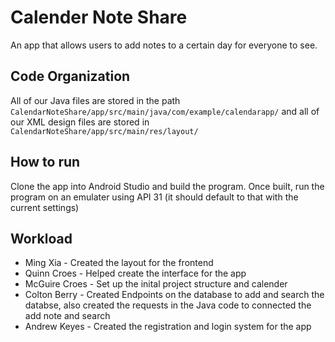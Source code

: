 # Calender Note Share

An app that allows users to add notes to a certain day for everyone to see.

## Code Organization 

All of our Java files are stored in the path `CalendarNoteShare/app/src/main/java/com/example/calendarapp/`
and all of our XML design files are stored in `CalendarNoteShare/app/src/main/res/layout/`

## How to run

Clone the app into Android Studio and build the program. Once built, run the program on an emulater using API 31 (it should default to that with the current settings)

## Workload

- Ming Xia - Created the layout for the frontend
- Quinn Croes - Helped create the interface for the app
- McGuire Croes - Set up the inital project structure and calender
- Colton Berry - Created Endpoints on the database to add and search the databse, also created the requests in the Java code to connected the add note and search 
- Andrew Keyes - Created the registration and login system for the app 
